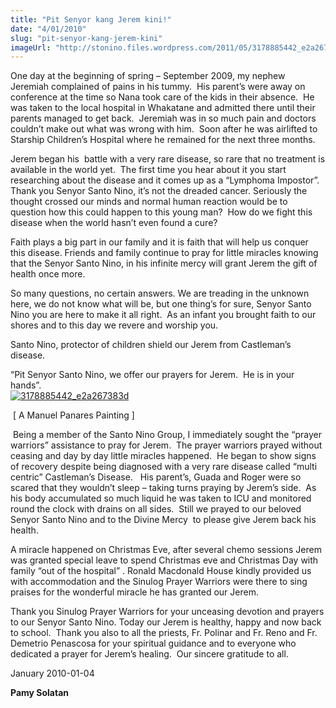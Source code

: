 ```yaml
---
title: "Pit Senyor kang Jerem kini!"
date: "4/01/2010"
slug: "pit-senyor-kang-jerem-kini"
imageUrl: "http://stonino.files.wordpress.com/2011/05/3178885442_e2a267383d.jpg?w=202&resize=202%2C300"
---
```


One day at the beginning of spring – September 2009, my nephew Jeremiah complained of pains in his tummy.  His parent’s were away on conference at the time so Nana took care of the kids in their absence.  He was taken to the local hospital in Whakatane and admitted there until their parents managed to get back.  Jeremiah was in so much pain and doctors couldn’t make out what was wrong with him.  Soon after he was airlifted to Starship Children’s Hospital where he remained for the next three months.

Jerem began his  battle with a very rare disease, so rare that no treatment is available in the world yet.  The first time you hear about it you start researching about the disease and it comes up as a “Lymphoma Impostor”. Thank you Senyor Santo Nino, it’s not the dreaded cancer. Seriously the thought crossed our minds and normal human reaction would be to question how this could happen to this young man?  How do we fight this disease when the world hasn’t even found a cure?

Faith plays a big part in our family and it is faith that will help us conquer this disease. Friends and family continue to pray for little miracles knowing that the Senyor Santo Nino, in his infinite mercy will grant Jerem the gift of health once more.

So many questions, no certain answers. We are treading in the unknown here, we do not know what will be, but one thing’s for sure, Senyor Santo Nino you are here to make it all right.  As an infant you brought faith to our shores and to this day we revere and worship you.

Santo Nino, protector of children shield our Jerem from Castleman’s disease.

“Pit Senyor Santo Nino, we offer our prayers for Jerem.  He is in your hands”.  
[![](http://stonino.files.wordpress.com/2011/05/3178885442_e2a267383d.jpg?w=202&resize=202%2C300 "3178885442_e2a267383d")](http://stonino.files.wordpress.com/2011/05/3178885442_e2a267383d.jpg)

 \[ A Manuel Panares Painting \]

 Being a member of the Santo Nino Group, I immediately sought the “prayer warriors” assistance to pray for Jerem.  The prayer warriors prayed without ceasing and day by day little miracles happened.  He began to show signs of recovery despite being diagnosed with a very rare disease called “multi centric” Castleman’s Disease.   His parent’s, Guada and Roger were so scared that they wouldn’t sleep – taking turns praying by Jerem’s side.  As his body accumulated so much liquid he was taken to ICU and monitored round the clock with drains on all sides.  Still we prayed to our beloved Senyor Santo Nino and to the Divine Mercy  to please give Jerem back his health.

A miracle happened on Christmas Eve, after several chemo sessions Jerem was granted special leave to spend Christmas eve and Christmas Day with family “out of the hospital” . Ronald Macdonald House kindly provided us with accommodation and the Sinulog Prayer Warriors were there to sing praises for the wonderful miracle he has granted our Jerem.

Thank you Sinulog Prayer Warriors for your unceasing devotion and prayers to our Senyor Santo Nino. Today our Jerem is healthy, happy and now back to school.  Thank you also to all the priests, Fr. Polinar and Fr. Reno and Fr. Demetrio Penascosa for your spiritual guidance and to everyone who dedicated a prayer for Jerem’s healing.  Our sincere gratitude to all.

January 2010-01-04

**Pamy Solatan**